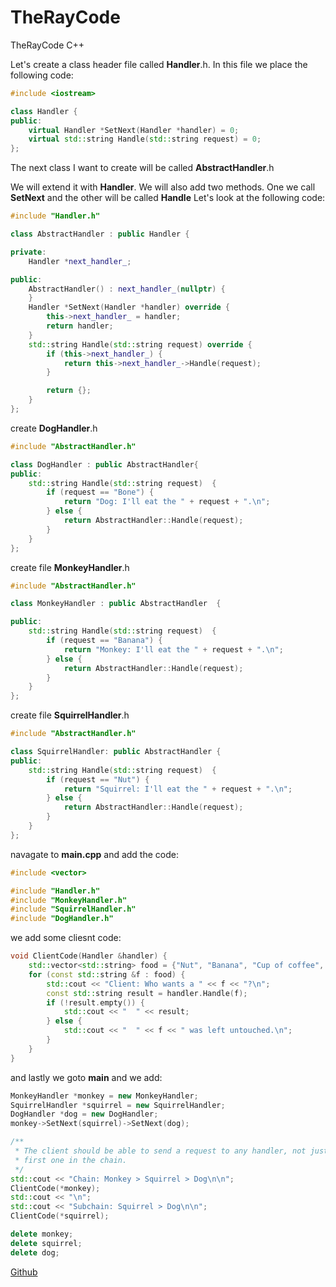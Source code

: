 # TheRayCode
TheRayCode C++ 

Let's create a class header file called **Handler**.h. 
In this file we place the following code:

```cpp
#include <iostream>

class Handler {
public:
    virtual Handler *SetNext(Handler *handler) = 0;
    virtual std::string Handle(std::string request) = 0;
};
```
The next class I want to create will be called **AbstractHandler**.h

We will extend it with **Handler**. We will also add two methods. One we call **SetNext** and the other will be called **Handle** 
Let's look at the following code:

```cpp
#include "Handler.h"

class AbstractHandler : public Handler {

private:
    Handler *next_handler_;

public:
    AbstractHandler() : next_handler_(nullptr) {
    }
    Handler *SetNext(Handler *handler) override {
        this->next_handler_ = handler;
        return handler;
    }
    std::string Handle(std::string request) override {
        if (this->next_handler_) {
            return this->next_handler_->Handle(request);
        }

        return {};
    }
};

```
create **DogHandler**.h

```cpp
#include "AbstractHandler.h"

class DogHandler : public AbstractHandler{
public:
    std::string Handle(std::string request)  {
        if (request == "Bone") {
            return "Dog: I'll eat the " + request + ".\n";
        } else {
            return AbstractHandler::Handle(request);
        }
    }
};
```
create file **MonkeyHandler**.h
```cpp
#include "AbstractHandler.h"

class MonkeyHandler : public AbstractHandler  {

public:
    std::string Handle(std::string request)  {
        if (request == "Banana") {
            return "Monkey: I'll eat the " + request + ".\n";
        } else {
            return AbstractHandler::Handle(request);
        }
    }
};

```
create file **SquirrelHandler**.h
```cpp
#include "AbstractHandler.h"

class SquirrelHandler: public AbstractHandler {
public:
    std::string Handle(std::string request)  {
        if (request == "Nut") {
            return "Squirrel: I'll eat the " + request + ".\n";
        } else {
            return AbstractHandler::Handle(request);
        }
    }
};
```
navagate to **main.cpp** and add the code:
```cpp
#include <vector>

#include "Handler.h"
#include "MonkeyHandler.h"
#include "SquirrelHandler.h"
#include "DogHandler.h"
```
we add some cliesnt code:
```cpp
void ClientCode(Handler &handler) {
    std::vector<std::string> food = {"Nut", "Banana", "Cup of coffee", "Bone"};
    for (const std::string &f : food) {
        std::cout << "Client: Who wants a " << f << "?\n";
        const std::string result = handler.Handle(f);
        if (!result.empty()) {
            std::cout << "  " << result;
        } else {
            std::cout << "  " << f << " was left untouched.\n";
        }
    }
}

```
and lastly we goto **main** and we add:
```cpp
MonkeyHandler *monkey = new MonkeyHandler;
SquirrelHandler *squirrel = new SquirrelHandler;
DogHandler *dog = new DogHandler;
monkey->SetNext(squirrel)->SetNext(dog);

/**
 * The client should be able to send a request to any handler, not just the
 * first one in the chain.
 */
std::cout << "Chain: Monkey > Squirrel > Dog\n\n";
ClientCode(*monkey);
std::cout << "\n";
std::cout << "Subchain: Squirrel > Dog\n\n";
ClientCode(*squirrel);

delete monkey;
delete squirrel;
delete dog;
```


[Github](https://www.TheRayCode.com)
